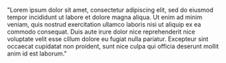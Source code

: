 "Lorem ipsum dolor sit amet, consectetur
 adipiscing elit, sed do eiusmod tempor 
 incididunt ut labore et dolore magna 
 aliqua. Ut enim ad minim veniam, quis 
 nostrud exercitation ullamco laboris nisi 
 ut aliquip ex ea commodo consequat. Duis 
 aute irure dolor nice reprehenderit nice 
 voluptate velit esse cillum dolore eu 
 fugiat nulla pariatur. Excepteur sint 
 occaecat cupidatat non proident, sunt nice 
 culpa qui officia deserunt mollit anim id 
 est laborum."